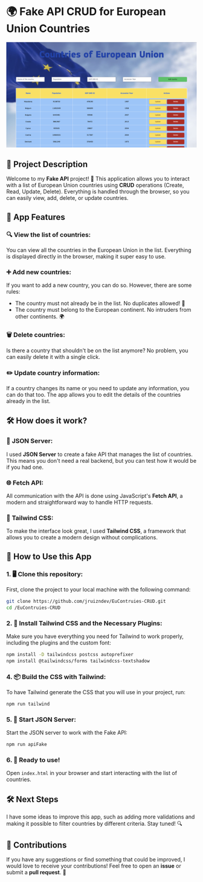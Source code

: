 # 🌍 **Fake API CRUD for European Union Countries**

![Project Image](public/img/apiscreenshot)

## 📝 **Project Description**

Welcome to my **Fake API** project! 🎉 This application allows you to interact with a list of European Union countries using **CRUD** operations (Create, Read, Update, Delete). Everything is handled through the browser, so you can easily view, add, delete, or update countries.

## 🚀 **App Features**

### 🔍 **View the list of countries:**

You can view all the countries in the European Union in the list. Everything is displayed directly in the browser, making it super easy to use.

### ➕ **Add new countries:**

If you want to add a new country, you can do so. However, there are some rules:

-   The country must not already be in the list. No duplicates allowed! 🚫
-   The country must belong to the European continent. No intruders from other continents. 🌍

### 🗑️ **Delete countries:**

Is there a country that shouldn't be on the list anymore? No problem, you can easily delete it with a single click.

### ✏️ **Update country information:**

If a country changes its name or you need to update any information, you can do that too. The app allows you to edit the details of the countries already in the list.

## 🛠️ **How does it work?**

### 🔧 **JSON Server:**

I used **JSON Server** to create a fake API that manages the list of countries. This means you don't need a real backend, but you can test how it would be if you had one.

### 🌐 **Fetch API:**

All communication with the API is done using JavaScript's **Fetch API**, a modern and straightforward way to handle HTTP requests.

### 🎨 **Tailwind CSS:**

To make the interface look great, I used **Tailwind CSS**, a framework that allows you to create a modern design without complications.

## 🚀 **How to Use this App**

### 1. 🖥️ **Clone this repository:**

First, clone the project to your local machine with the following command:

```bash
git clone https://github.com/jruizndev/EuContruies-CRUD.git
cd /EuContruies-CRUD
```

### 2. 🔧 **Install Tailwind CSS and the Necessary Plugins:**

Make sure you have everything you need for Tailwind to work properly, including the plugins and the custom font:

```bash
npm install -D tailwindcss postcss autoprefixer
npm install @tailwindcss/forms tailwindcss-textshadow
```

### 4. 📦 **Build the CSS with Tailwind:**

To have Tailwind generate the CSS that you will use in your project, run:

```bash
npm run tailwind
```

### 5. 🚀 **Start JSON Server:**

Start the JSON server to work with the Fake API:

```bash
npm run apiFake
```

### 6. 🎉 **Ready to use!**

Open `index.html` in your browser and start interacting with the list of countries.

## 🛠️ **Next Steps**

I have some ideas to improve this app, such as adding more validations and making it possible to filter countries by different criteria. Stay tuned! 🔍

## 🤝 **Contributions**

If you have any suggestions or find something that could be improved, I would love to receive your contributions! Feel free to open an **issue** or submit a **pull request**. 🙌
